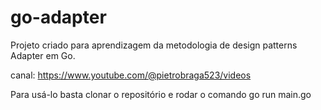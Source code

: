 # go-adapter

Projeto criado para aprendizagem da metodologia de design patterns Adapter em Go.

canal: https://www.youtube.com/@pietrobraga523/videos

Para usá-lo basta clonar o repositório e rodar o comando go run main.go